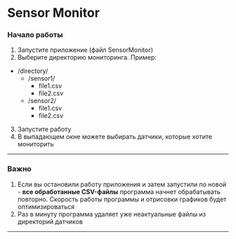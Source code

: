 # Sensor Monitor

### Начало работы

1. Запустите приложение (файл SensorMonitor)
2. Выберите директорию мониторинга. Пример:

- /directory/
  - /sensor1/
    - file1.csv
    - file2.csv
  - /sensor2/
    - file1.csv
    - file2.csv

3. Запустите работу
4. В выпадающем окне можете выбирать датчики, которые хотите мониторить

---

### Важно

1. Если вы остановили работу приложения и затем запустили по новой - __все обработанные CSV-файлы__ программа начнет обрабатывать повторно. 
Скорость работы программы и отрисовки графиков будет оптимизироваться
2. Раз в минуту программа удаляет уже неактуальные файлы из директорий датчиков

---
